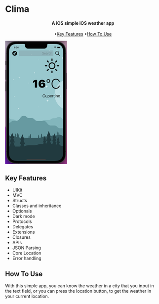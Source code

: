 
#  Clima

<h4 align="center">A iOS simple iOS weather app</h4>

<p align="center">
  •<a href="#key-features">Key Features</a>
  •<a href="#how-to-use">How To Use</a> 
</p>

![screenshot](Clima/Assets.xcassets/Screenshot.png)

## Key Features

* UIKit
* MVC
* Structs
* Classes and inheritance
* Optionals
* Dark mode
* Protocols
* Delegates
* Extensions
* Closures
* APIs
* JSON Parsing
* Core Location
* Error handling

## How To Use
With this simple app, you can know the weather in a city that you input in the text field, or you can press the location button, to get the weather in your current location.
